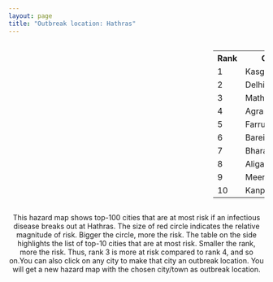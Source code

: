 ```yaml
---
layout: page
title: "Outbreak location: Hathras"
---
```

<div style="width: 100%; overflow: auto;">
<div style="width: 75%; float: left;">
<div id="mapid">
<script src="https://buda-magenta.github.io/hazard_map/load_map.js"></script>

<script>
var marker_outbreak = L.marker([27.573243, 78.111739],{"autoPan": true}).addTo(map); marker_outbreak.bindTooltip("Hathras").openTooltip();

var circle_1 = L.circle([27.883846, 78.634890], {"pane": "markerPane", "color": "red", "fill": true, "fillOpacity": 0.2, "fillRule": "evenodd", "lineCap": "round", "lineJoin": "round", "opacity": 1.0, "radius": 148855, "stroke": true, "weight": 3}).addTo(map);
circle_1.bindTooltip("Kasganj<br>rank: 1<br>hazard index: 0.148855")
circle_1.bindPopup('<a href="https://buda-magenta.github.io/hazard_map/Kasganj">Kasganj</a>')

var circle_2 = L.circle([28.651718, 77.221939], {"pane": "markerPane", "color": "red", "fill": true, "fillOpacity": 0.2, "fillRule": "evenodd", "lineCap": "round", "lineJoin": "round", "opacity": 1.0, "radius": 53551, "stroke": true, "weight": 3}).addTo(map);
circle_2.bindTooltip("Delhi<br>rank: 2<br>hazard index: 0.053551")
circle_2.bindPopup('<a href="https://buda-magenta.github.io/hazard_map/Delhi">Delhi</a>')

var circle_3 = L.circle([27.633333, 77.583333], {"pane": "markerPane", "color": "red", "fill": true, "fillOpacity": 0.2, "fillRule": "evenodd", "lineCap": "round", "lineJoin": "round", "opacity": 1.0, "radius": 43706, "stroke": true, "weight": 3}).addTo(map);
circle_3.bindTooltip("Mathura<br>rank: 3<br>hazard index: 0.043706")
circle_3.bindPopup('<a href="https://buda-magenta.github.io/hazard_map/Mathura">Mathura</a>')

var circle_4 = L.circle([27.175255, 78.009816], {"pane": "markerPane", "color": "red", "fill": true, "fillOpacity": 0.2, "fillRule": "evenodd", "lineCap": "round", "lineJoin": "round", "opacity": 1.0, "radius": 18861, "stroke": true, "weight": 3}).addTo(map);
circle_4.bindTooltip("Agra<br>rank: 4<br>hazard index: 0.018861")
circle_4.bindPopup('<a href="https://buda-magenta.github.io/hazard_map/Agra">Agra</a>')

var circle_5 = L.circle([27.437194, 79.489129], {"pane": "markerPane", "color": "red", "fill": true, "fillOpacity": 0.2, "fillRule": "evenodd", "lineCap": "round", "lineJoin": "round", "opacity": 1.0, "radius": 17882, "stroke": true, "weight": 3}).addTo(map);
circle_5.bindTooltip("Farrukhabad<br>rank: 5<br>hazard index: 0.017882")
circle_5.bindPopup('<a href="https://buda-magenta.github.io/hazard_map/Farrukhabad">Farrukhabad</a>')

var circle_6 = L.circle([28.457876, 79.405571], {"pane": "markerPane", "color": "red", "fill": true, "fillOpacity": 0.2, "fillRule": "evenodd", "lineCap": "round", "lineJoin": "round", "opacity": 1.0, "radius": 8747, "stroke": true, "weight": 3}).addTo(map);
circle_6.bindTooltip("Bareilly<br>rank: 6<br>hazard index: 0.008748")
circle_6.bindPopup('<a href="https://buda-magenta.github.io/hazard_map/Bareilly">Bareilly</a>')

var circle_7 = L.circle([27.265212, 77.369126], {"pane": "markerPane", "color": "red", "fill": true, "fillOpacity": 0.2, "fillRule": "evenodd", "lineCap": "round", "lineJoin": "round", "opacity": 1.0, "radius": 8727, "stroke": true, "weight": 3}).addTo(map);
circle_7.bindTooltip("Bharatpur<br>rank: 7<br>hazard index: 0.008728")
circle_7.bindPopup('<a href="https://buda-magenta.github.io/hazard_map/Bharatpur">Bharatpur</a>')

var circle_8 = L.circle([27.876990, 78.137290], {"pane": "markerPane", "color": "red", "fill": true, "fillOpacity": 0.2, "fillRule": "evenodd", "lineCap": "round", "lineJoin": "round", "opacity": 1.0, "radius": 7833, "stroke": true, "weight": 3}).addTo(map);
circle_8.bindTooltip("Aligarh<br>rank: 8<br>hazard index: 0.007833")
circle_8.bindPopup('<a href="https://buda-magenta.github.io/hazard_map/Aligarh">Aligarh</a>')

var circle_9 = L.circle([29.000653, 77.768229], {"pane": "markerPane", "color": "red", "fill": true, "fillOpacity": 0.2, "fillRule": "evenodd", "lineCap": "round", "lineJoin": "round", "opacity": 1.0, "radius": 7170, "stroke": true, "weight": 3}).addTo(map);
circle_9.bindTooltip("Meerut<br>rank: 9<br>hazard index: 0.007171")
circle_9.bindPopup('<a href="https://buda-magenta.github.io/hazard_map/Meerut">Meerut</a>')

var circle_10 = L.circle([26.460914, 80.321759], {"pane": "markerPane", "color": "red", "fill": true, "fillOpacity": 0.2, "fillRule": "evenodd", "lineCap": "round", "lineJoin": "round", "opacity": 1.0, "radius": 7146, "stroke": true, "weight": 3}).addTo(map);
circle_10.bindTooltip("Kanpur<br>rank: 10<br>hazard index: 0.007147")
circle_10.bindPopup('<a href="https://buda-magenta.github.io/hazard_map/Kanpur">Kanpur</a>')

var circle_11 = L.circle([28.402979, 77.310384], {"pane": "markerPane", "color": "red", "fill": true, "fillOpacity": 0.2, "fillRule": "evenodd", "lineCap": "round", "lineJoin": "round", "opacity": 1.0, "radius": 5650, "stroke": true, "weight": 3}).addTo(map);
circle_11.bindTooltip("Faridabad<br>rank: 11<br>hazard index: 0.005651")
circle_11.bindPopup('<a href="https://buda-magenta.github.io/hazard_map/Faridabad">Faridabad</a>')

var circle_12 = L.circle([26.203725, 78.157363], {"pane": "markerPane", "color": "red", "fill": true, "fillOpacity": 0.2, "fillRule": "evenodd", "lineCap": "round", "lineJoin": "round", "opacity": 1.0, "radius": 4238, "stroke": true, "weight": 3}).addTo(map);
circle_12.bindTooltip("Gwalior<br>rank: 12<br>hazard index: 0.004238")
circle_12.bindPopup('<a href="https://buda-magenta.github.io/hazard_map/Gwalior">Gwalior</a>')

var circle_13 = L.circle([27.177366, 78.389912], {"pane": "markerPane", "color": "red", "fill": true, "fillOpacity": 0.2, "fillRule": "evenodd", "lineCap": "round", "lineJoin": "round", "opacity": 1.0, "radius": 3643, "stroke": true, "weight": 3}).addTo(map);
circle_13.bindTooltip("Firozabad<br>rank: 13<br>hazard index: 0.003644")
circle_13.bindPopup('<a href="https://buda-magenta.github.io/hazard_map/Firozabad">Firozabad</a>')

var circle_14 = L.circle([28.863842, 78.805778], {"pane": "markerPane", "color": "red", "fill": true, "fillOpacity": 0.2, "fillRule": "evenodd", "lineCap": "round", "lineJoin": "round", "opacity": 1.0, "radius": 3579, "stroke": true, "weight": 3}).addTo(map);
circle_14.bindTooltip("Moradabad<br>rank: 14<br>hazard index: 0.003580")
circle_14.bindPopup('<a href="https://buda-magenta.github.io/hazard_map/Moradabad">Moradabad</a>')

var circle_15 = L.circle([28.428262, 77.002700], {"pane": "markerPane", "color": "red", "fill": true, "fillOpacity": 0.2, "fillRule": "evenodd", "lineCap": "round", "lineJoin": "round", "opacity": 1.0, "radius": 3527, "stroke": true, "weight": 3}).addTo(map);
circle_15.bindTooltip("Gurgaon<br>rank: 15<br>hazard index: 0.003527")
circle_15.bindPopup('<a href="https://buda-magenta.github.io/hazard_map/Gurgaon">Gurgaon</a>')

var circle_16 = L.circle([26.838100, 80.934600], {"pane": "markerPane", "color": "red", "fill": true, "fillOpacity": 0.2, "fillRule": "evenodd", "lineCap": "round", "lineJoin": "round", "opacity": 1.0, "radius": 2825, "stroke": true, "weight": 3}).addTo(map);
circle_16.bindTooltip("Lucknow<br>rank: 16<br>hazard index: 0.002826")
circle_16.bindPopup('<a href="https://buda-magenta.github.io/hazard_map/Lucknow">Lucknow</a>')

var circle_17 = L.circle([28.570784, 77.327107], {"pane": "markerPane", "color": "red", "fill": true, "fillOpacity": 0.2, "fillRule": "evenodd", "lineCap": "round", "lineJoin": "round", "opacity": 1.0, "radius": 2584, "stroke": true, "weight": 3}).addTo(map);
circle_17.bindTooltip("Noida<br>rank: 17<br>hazard index: 0.002584")
circle_17.bindPopup('<a href="https://buda-magenta.github.io/hazard_map/Noida">Noida</a>')

var circle_18 = L.circle([25.954628, 83.647350], {"pane": "markerPane", "color": "red", "fill": true, "fillOpacity": 0.2, "fillRule": "evenodd", "lineCap": "round", "lineJoin": "round", "opacity": 1.0, "radius": 2434, "stroke": true, "weight": 3}).addTo(map);
circle_18.bindTooltip("Maunath Bhanjan<br>rank: 18<br>hazard index: 0.002435")
circle_18.bindPopup('<a href="https://buda-magenta.github.io/hazard_map/Maunath_Bhanjan">Maunath Bhanjan</a>')

var circle_19 = L.circle([28.733400, 77.298600], {"pane": "markerPane", "color": "red", "fill": true, "fillOpacity": 0.2, "fillRule": "evenodd", "lineCap": "round", "lineJoin": "round", "opacity": 1.0, "radius": 2060, "stroke": true, "weight": 3}).addTo(map);
circle_19.bindTooltip("Loni<br>rank: 19<br>hazard index: 0.002061")
circle_19.bindPopup('<a href="https://buda-magenta.github.io/hazard_map/Loni">Loni</a>')

var circle_20 = L.circle([27.639077, 76.614452], {"pane": "markerPane", "color": "red", "fill": true, "fillOpacity": 0.2, "fillRule": "evenodd", "lineCap": "round", "lineJoin": "round", "opacity": 1.0, "radius": 1652, "stroke": true, "weight": 3}).addTo(map);
circle_20.bindTooltip("Alwar<br>rank: 20<br>hazard index: 0.001652")
circle_20.bindPopup('<a href="https://buda-magenta.github.io/hazard_map/Alwar">Alwar</a>')

var circle_21 = L.circle([25.438130, 81.833800], {"pane": "markerPane", "color": "red", "fill": true, "fillOpacity": 0.2, "fillRule": "evenodd", "lineCap": "round", "lineJoin": "round", "opacity": 1.0, "radius": 1581, "stroke": true, "weight": 3}).addTo(map);
circle_21.bindTooltip("Allahabad<br>rank: 21<br>hazard index: 0.001582")
circle_21.bindPopup('<a href="https://buda-magenta.github.io/hazard_map/Allahabad">Allahabad</a>')

var circle_22 = L.circle([26.718324, 79.090254], {"pane": "markerPane", "color": "red", "fill": true, "fillOpacity": 0.2, "fillRule": "evenodd", "lineCap": "round", "lineJoin": "round", "opacity": 1.0, "radius": 1549, "stroke": true, "weight": 3}).addTo(map);
circle_22.bindTooltip("Etawah<br>rank: 22<br>hazard index: 0.001550")
circle_22.bindPopup('<a href="https://buda-magenta.github.io/hazard_map/Etawah">Etawah</a>')

var circle_23 = L.circle([28.068312, 79.046073], {"pane": "markerPane", "color": "red", "fill": true, "fillOpacity": 0.2, "fillRule": "evenodd", "lineCap": "round", "lineJoin": "round", "opacity": 1.0, "radius": 1522, "stroke": true, "weight": 3}).addTo(map);
circle_23.bindTooltip("Budaun<br>rank: 23<br>hazard index: 0.001523")
circle_23.bindPopup('<a href="https://buda-magenta.github.io/hazard_map/Budaun">Budaun</a>')

var circle_24 = L.circle([26.915458, 75.818982], {"pane": "markerPane", "color": "red", "fill": true, "fillOpacity": 0.2, "fillRule": "evenodd", "lineCap": "round", "lineJoin": "round", "opacity": 1.0, "radius": 1451, "stroke": true, "weight": 3}).addTo(map);
circle_24.bindTooltip("Jaipur<br>rank: 24<br>hazard index: 0.001452")
circle_24.bindPopup('<a href="https://buda-magenta.github.io/hazard_map/Jaipur">Jaipur</a>')

var circle_25 = L.circle([28.740613, 77.835426], {"pane": "markerPane", "color": "red", "fill": true, "fillOpacity": 0.2, "fillRule": "evenodd", "lineCap": "round", "lineJoin": "round", "opacity": 1.0, "radius": 1439, "stroke": true, "weight": 3}).addTo(map);
circle_25.bindTooltip("Hapur<br>rank: 25<br>hazard index: 0.001440")
circle_25.bindPopup('<a href="https://buda-magenta.github.io/hazard_map/Hapur">Hapur</a>')

var circle_26 = L.circle([27.338577, 80.097526], {"pane": "markerPane", "color": "red", "fill": true, "fillOpacity": 0.2, "fillRule": "evenodd", "lineCap": "round", "lineJoin": "round", "opacity": 1.0, "radius": 1380, "stroke": true, "weight": 3}).addTo(map);
circle_26.bindTooltip("Hardoi<br>rank: 26<br>hazard index: 0.001381")
circle_26.bindPopup('<a href="https://buda-magenta.github.io/hazard_map/Hardoi">Hardoi</a>')

var circle_27 = L.circle([27.912633, 79.746563], {"pane": "markerPane", "color": "red", "fill": true, "fillOpacity": 0.2, "fillRule": "evenodd", "lineCap": "round", "lineJoin": "round", "opacity": 1.0, "radius": 1319, "stroke": true, "weight": 3}).addTo(map);
circle_27.bindTooltip("Shahjahanpur<br>rank: 27<br>hazard index: 0.001319")
circle_27.bindPopup('<a href="https://buda-magenta.github.io/hazard_map/Shahjahanpur">Shahjahanpur</a>')

var circle_28 = L.circle([28.794068, 79.185930], {"pane": "markerPane", "color": "red", "fill": true, "fillOpacity": 0.2, "fillRule": "evenodd", "lineCap": "round", "lineJoin": "round", "opacity": 1.0, "radius": 1308, "stroke": true, "weight": 3}).addTo(map);
circle_28.bindTooltip("Rampur<br>rank: 28<br>hazard index: 0.001308")
circle_28.bindPopup('<a href="https://buda-magenta.github.io/hazard_map/Rampur">Rampur</a>')

var circle_29 = L.circle([28.388861, 77.974798], {"pane": "markerPane", "color": "red", "fill": true, "fillOpacity": 0.2, "fillRule": "evenodd", "lineCap": "round", "lineJoin": "round", "opacity": 1.0, "radius": 1220, "stroke": true, "weight": 3}).addTo(map);
circle_29.bindTooltip("Bulandshahr<br>rank: 29<br>hazard index: 0.001221")
circle_29.bindPopup('<a href="https://buda-magenta.github.io/hazard_map/Bulandshahr">Bulandshahr</a>')

var circle_30 = L.circle([27.209822, 79.048137], {"pane": "markerPane", "color": "red", "fill": true, "fillOpacity": 0.2, "fillRule": "evenodd", "lineCap": "round", "lineJoin": "round", "opacity": 1.0, "radius": 1168, "stroke": true, "weight": 3}).addTo(map);
circle_30.bindTooltip("Mainpuri<br>rank: 30<br>hazard index: 0.001168")
circle_30.bindPopup('<a href="https://buda-magenta.github.io/hazard_map/Mainpuri">Mainpuri</a>')

var circle_31 = L.circle([29.003314, 77.016732], {"pane": "markerPane", "color": "red", "fill": true, "fillOpacity": 0.2, "fillRule": "evenodd", "lineCap": "round", "lineJoin": "round", "opacity": 1.0, "radius": 1167, "stroke": true, "weight": 3}).addTo(map);
circle_31.bindTooltip("Sonipat<br>rank: 31<br>hazard index: 0.001168")
circle_31.bindPopup('<a href="https://buda-magenta.github.io/hazard_map/Sonipat">Sonipat</a>')

var circle_32 = L.circle([27.036604, 78.651436], {"pane": "markerPane", "color": "red", "fill": true, "fillOpacity": 0.2, "fillRule": "evenodd", "lineCap": "round", "lineJoin": "round", "opacity": 1.0, "radius": 1068, "stroke": true, "weight": 3}).addTo(map);
circle_32.bindTooltip("Shikohabad<br>rank: 32<br>hazard index: 0.001068")
circle_32.bindPopup('<a href="https://buda-magenta.github.io/hazard_map/Shikohabad">Shikohabad</a>')

var circle_33 = L.circle([26.732501, 77.036312], {"pane": "markerPane", "color": "red", "fill": true, "fillOpacity": 0.2, "fillRule": "evenodd", "lineCap": "round", "lineJoin": "round", "opacity": 1.0, "radius": 936, "stroke": true, "weight": 3}).addTo(map);
circle_33.bindTooltip("Hindaun<br>rank: 33<br>hazard index: 0.000936")
circle_33.bindPopup('<a href="https://buda-magenta.github.io/hazard_map/Hindaun">Hindaun</a>')

var circle_34 = L.circle([19.075990, 72.877393], {"pane": "markerPane", "color": "red", "fill": true, "fillOpacity": 0.2, "fillRule": "evenodd", "lineCap": "round", "lineJoin": "round", "opacity": 1.0, "radius": 919, "stroke": true, "weight": 3}).addTo(map);
circle_34.bindTooltip("Mumbai<br>rank: 34<br>hazard index: 0.000919")
circle_34.bindPopup('<a href="https://buda-magenta.github.io/hazard_map/Mumbai">Mumbai</a>')

var circle_35 = L.circle([25.531031, 78.652689], {"pane": "markerPane", "color": "red", "fill": true, "fillOpacity": 0.2, "fillRule": "evenodd", "lineCap": "round", "lineJoin": "round", "opacity": 1.0, "radius": 914, "stroke": true, "weight": 3}).addTo(map);
circle_35.bindTooltip("Jhansi<br>rank: 35<br>hazard index: 0.000915")
circle_35.bindPopup('<a href="https://buda-magenta.github.io/hazard_map/Jhansi">Jhansi</a>')

var circle_36 = L.circle([28.618753, 78.550874], {"pane": "markerPane", "color": "red", "fill": true, "fillOpacity": 0.2, "fillRule": "evenodd", "lineCap": "round", "lineJoin": "round", "opacity": 1.0, "radius": 890, "stroke": true, "weight": 3}).addTo(map);
circle_36.bindTooltip("Sambhal<br>rank: 36<br>hazard index: 0.000890")
circle_36.bindPopup('<a href="https://buda-magenta.github.io/hazard_map/Sambhal">Sambhal</a>')

var circle_37 = L.circle([29.211757, 78.961731], {"pane": "markerPane", "color": "red", "fill": true, "fillOpacity": 0.2, "fillRule": "evenodd", "lineCap": "round", "lineJoin": "round", "opacity": 1.0, "radius": 888, "stroke": true, "weight": 3}).addTo(map);
circle_37.bindTooltip("Kashipur<br>rank: 37<br>hazard index: 0.000889")
circle_37.bindPopup('<a href="https://buda-magenta.github.io/hazard_map/Kashipur">Kashipur</a>')

var circle_38 = L.circle([28.488378, 78.735249], {"pane": "markerPane", "color": "red", "fill": true, "fillOpacity": 0.2, "fillRule": "evenodd", "lineCap": "round", "lineJoin": "round", "opacity": 1.0, "radius": 832, "stroke": true, "weight": 3}).addTo(map);
circle_38.bindTooltip("Chandausi<br>rank: 38<br>hazard index: 0.000832")
circle_38.bindPopup('<a href="https://buda-magenta.github.io/hazard_map/Chandausi">Chandausi</a>')

var circle_39 = L.circle([26.653396, 77.624206], {"pane": "markerPane", "color": "red", "fill": true, "fillOpacity": 0.2, "fillRule": "evenodd", "lineCap": "round", "lineJoin": "round", "opacity": 1.0, "radius": 828, "stroke": true, "weight": 3}).addTo(map);
circle_39.bindTooltip("Dhaulpur<br>rank: 39<br>hazard index: 0.000829")
circle_39.bindPopup('<a href="https://buda-magenta.github.io/hazard_map/Dhaulpur">Dhaulpur</a>')

var circle_40 = L.circle([28.753900, 77.399900], {"pane": "markerPane", "color": "red", "fill": true, "fillOpacity": 0.2, "fillRule": "evenodd", "lineCap": "round", "lineJoin": "round", "opacity": 1.0, "radius": 828, "stroke": true, "weight": 3}).addTo(map);
circle_40.bindTooltip("Khora<br>rank: 40<br>hazard index: 0.000828")
circle_40.bindPopup('<a href="https://buda-magenta.github.io/hazard_map/Khora">Khora</a>')

var circle_41 = L.circle([26.166667, 77.500000], {"pane": "markerPane", "color": "red", "fill": true, "fillOpacity": 0.2, "fillRule": "evenodd", "lineCap": "round", "lineJoin": "round", "opacity": 1.0, "radius": 806, "stroke": true, "weight": 3}).addTo(map);
circle_41.bindTooltip("Morena<br>rank: 41<br>hazard index: 0.000807")
circle_41.bindPopup('<a href="https://buda-magenta.github.io/hazard_map/Morena">Morena</a>')

var circle_42 = L.circle([26.500000, 78.750000], {"pane": "markerPane", "color": "red", "fill": true, "fillOpacity": 0.2, "fillRule": "evenodd", "lineCap": "round", "lineJoin": "round", "opacity": 1.0, "radius": 793, "stroke": true, "weight": 3}).addTo(map);
circle_42.bindTooltip("Bhind<br>rank: 42<br>hazard index: 0.000794")
circle_42.bindPopup('<a href="https://buda-magenta.github.io/hazard_map/Bhind">Bhind</a>')

var circle_43 = L.circle([28.923397, 78.488317], {"pane": "markerPane", "color": "red", "fill": true, "fillOpacity": 0.2, "fillRule": "evenodd", "lineCap": "round", "lineJoin": "round", "opacity": 1.0, "radius": 793, "stroke": true, "weight": 3}).addTo(map);
circle_43.bindTooltip("Amroha<br>rank: 43<br>hazard index: 0.000793")
circle_43.bindPopup('<a href="https://buda-magenta.github.io/hazard_map/Amroha">Amroha</a>')

var circle_44 = L.circle([28.660965, 76.834676], {"pane": "markerPane", "color": "red", "fill": true, "fillOpacity": 0.2, "fillRule": "evenodd", "lineCap": "round", "lineJoin": "round", "opacity": 1.0, "radius": 685, "stroke": true, "weight": 3}).addTo(map);
circle_44.bindTooltip("Bahadurgarh<br>rank: 44<br>hazard index: 0.000686")
circle_44.bindPopup('<a href="https://buda-magenta.github.io/hazard_map/Bahadurgarh">Bahadurgarh</a>')

var circle_45 = L.circle([28.205907, 77.875714], {"pane": "markerPane", "color": "red", "fill": true, "fillOpacity": 0.2, "fillRule": "evenodd", "lineCap": "round", "lineJoin": "round", "opacity": 1.0, "radius": 646, "stroke": true, "weight": 3}).addTo(map);
circle_45.bindTooltip("Khurja<br>rank: 45<br>hazard index: 0.000647")
circle_45.bindPopup('<a href="https://buda-magenta.github.io/hazard_map/Khurja">Khurja</a>')

var circle_46 = L.circle([28.195647, 76.616518], {"pane": "markerPane", "color": "red", "fill": true, "fillOpacity": 0.2, "fillRule": "evenodd", "lineCap": "round", "lineJoin": "round", "opacity": 1.0, "radius": 575, "stroke": true, "weight": 3}).addTo(map);
circle_46.bindTooltip("Rewari<br>rank: 46<br>hazard index: 0.000575")
circle_46.bindPopup('<a href="https://buda-magenta.github.io/hazard_map/Rewari">Rewari</a>')

var circle_47 = L.circle([28.969640, 79.379747], {"pane": "markerPane", "color": "red", "fill": true, "fillOpacity": 0.2, "fillRule": "evenodd", "lineCap": "round", "lineJoin": "round", "opacity": 1.0, "radius": 566, "stroke": true, "weight": 3}).addTo(map);
circle_47.bindTooltip("Rudrapur City<br>rank: 47<br>hazard index: 0.000567")
circle_47.bindPopup('<a href="https://buda-magenta.github.io/hazard_map/Rudrapur_City">Rudrapur City</a>')

var circle_48 = L.circle([28.651718, 77.221939], {"pane": "markerPane", "color": "red", "fill": true, "fillOpacity": 0.2, "fillRule": "evenodd", "lineCap": "round", "lineJoin": "round", "opacity": 1.0, "radius": 563, "stroke": true, "weight": 3}).addTo(map);
circle_48.bindTooltip("Dehri<br>rank: 48<br>hazard index: 0.000564")
circle_48.bindPopup('<a href="https://buda-magenta.github.io/hazard_map/Dehri">Dehri</a>')

var circle_49 = L.circle([28.901090, 76.580194], {"pane": "markerPane", "color": "red", "fill": true, "fillOpacity": 0.2, "fillRule": "evenodd", "lineCap": "round", "lineJoin": "round", "opacity": 1.0, "radius": 551, "stroke": true, "weight": 3}).addTo(map);
circle_49.bindTooltip("Rohtak<br>rank: 49<br>hazard index: 0.000551")
circle_49.bindPopup('<a href="https://buda-magenta.github.io/hazard_map/Rohtak">Rohtak</a>')

var circle_50 = L.circle([28.176959, 77.373112], {"pane": "markerPane", "color": "red", "fill": true, "fillOpacity": 0.2, "fillRule": "evenodd", "lineCap": "round", "lineJoin": "round", "opacity": 1.0, "radius": 539, "stroke": true, "weight": 3}).addTo(map);
circle_50.bindTooltip("Palwal<br>rank: 50<br>hazard index: 0.000540")
circle_50.bindPopup('<a href="https://buda-magenta.github.io/hazard_map/Palwal">Palwal</a>')

var circle_51 = L.circle([28.826162, 77.541656], {"pane": "markerPane", "color": "red", "fill": true, "fillOpacity": 0.2, "fillRule": "evenodd", "lineCap": "round", "lineJoin": "round", "opacity": 1.0, "radius": 503, "stroke": true, "weight": 3}).addTo(map);
circle_51.bindTooltip("Modinagar<br>rank: 51<br>hazard index: 0.000504")
circle_51.bindPopup('<a href="https://buda-magenta.github.io/hazard_map/Modinagar">Modinagar</a>')

var circle_52 = L.circle([27.733696, 81.477321], {"pane": "markerPane", "color": "red", "fill": true, "fillOpacity": 0.2, "fillRule": "evenodd", "lineCap": "round", "lineJoin": "round", "opacity": 1.0, "radius": 488, "stroke": true, "weight": 3}).addTo(map);
circle_52.bindTooltip("Bahraich<br>rank: 52<br>hazard index: 0.000489")
circle_52.bindPopup('<a href="https://buda-magenta.github.io/hazard_map/Bahraich">Bahraich</a>')

var circle_53 = L.circle([30.909016, 75.851601], {"pane": "markerPane", "color": "red", "fill": true, "fillOpacity": 0.2, "fillRule": "evenodd", "lineCap": "round", "lineJoin": "round", "opacity": 1.0, "radius": 483, "stroke": true, "weight": 3}).addTo(map);
circle_53.bindTooltip("Ludhiana<br>rank: 53<br>hazard index: 0.000484")
circle_53.bindPopup('<a href="https://buda-magenta.github.io/hazard_map/Ludhiana">Ludhiana</a>')

var circle_54 = L.circle([12.979120, 77.591300], {"pane": "markerPane", "color": "red", "fill": true, "fillOpacity": 0.2, "fillRule": "evenodd", "lineCap": "round", "lineJoin": "round", "opacity": 1.0, "radius": 483, "stroke": true, "weight": 3}).addTo(map);
circle_54.bindTooltip("Bangalore<br>rank: 54<br>hazard index: 0.000484")
circle_54.bindPopup('<a href="https://buda-magenta.github.io/hazard_map/Bangalore">Bangalore</a>')

var circle_55 = L.circle([25.335649, 83.007629], {"pane": "markerPane", "color": "red", "fill": true, "fillOpacity": 0.2, "fillRule": "evenodd", "lineCap": "round", "lineJoin": "round", "opacity": 1.0, "radius": 471, "stroke": true, "weight": 3}).addTo(map);
circle_55.bindTooltip("Varanasi<br>rank: 55<br>hazard index: 0.000471")
circle_55.bindPopup('<a href="https://buda-magenta.github.io/hazard_map/Varanasi">Varanasi</a>')

var circle_56 = L.circle([25.609324, 85.123525], {"pane": "markerPane", "color": "red", "fill": true, "fillOpacity": 0.2, "fillRule": "evenodd", "lineCap": "round", "lineJoin": "round", "opacity": 1.0, "radius": 439, "stroke": true, "weight": 3}).addTo(map);
circle_56.bindTooltip("Patna<br>rank: 56<br>hazard index: 0.000439")
circle_56.bindPopup('<a href="https://buda-magenta.github.io/hazard_map/Patna">Patna</a>')

var circle_57 = L.circle([26.022697, 83.028873], {"pane": "markerPane", "color": "red", "fill": true, "fillOpacity": 0.2, "fillRule": "evenodd", "lineCap": "round", "lineJoin": "round", "opacity": 1.0, "radius": 431, "stroke": true, "weight": 3}).addTo(map);
circle_57.bindTooltip("Azamgarh<br>rank: 57<br>hazard index: 0.000431")
circle_57.bindPopup('<a href="https://buda-magenta.github.io/hazard_map/Azamgarh">Azamgarh</a>')

var circle_58 = L.circle([29.154148, 77.305954], {"pane": "markerPane", "color": "red", "fill": true, "fillOpacity": 0.2, "fillRule": "evenodd", "lineCap": "round", "lineJoin": "round", "opacity": 1.0, "radius": 430, "stroke": true, "weight": 3}).addTo(map);
circle_58.bindTooltip("Baraut<br>rank: 58<br>hazard index: 0.000431")
circle_58.bindPopup('<a href="https://buda-magenta.github.io/hazard_map/Baraut">Baraut</a>')

var circle_59 = L.circle([22.541418, 88.357691], {"pane": "markerPane", "color": "red", "fill": true, "fillOpacity": 0.2, "fillRule": "evenodd", "lineCap": "round", "lineJoin": "round", "opacity": 1.0, "radius": 408, "stroke": true, "weight": 3}).addTo(map);
circle_59.bindTooltip("Kolkata<br>rank: 59<br>hazard index: 0.000408")
circle_59.bindPopup('<a href="https://buda-magenta.github.io/hazard_map/Kolkata">Kolkata</a>')

var circle_60 = L.circle([29.988077, 77.508130], {"pane": "markerPane", "color": "red", "fill": true, "fillOpacity": 0.2, "fillRule": "evenodd", "lineCap": "round", "lineJoin": "round", "opacity": 1.0, "radius": 360, "stroke": true, "weight": 3}).addTo(map);
circle_60.bindTooltip("Saharanpur<br>rank: 60<br>hazard index: 0.000360")
circle_60.bindPopup('<a href="https://buda-magenta.github.io/hazard_map/Saharanpur">Saharanpur</a>')

var circle_61 = L.circle([23.021624, 72.579707], {"pane": "markerPane", "color": "red", "fill": true, "fillOpacity": 0.2, "fillRule": "evenodd", "lineCap": "round", "lineJoin": "round", "opacity": 1.0, "radius": 347, "stroke": true, "weight": 3}).addTo(map);
circle_61.bindTooltip("Ahmedabad<br>rank: 61<br>hazard index: 0.000347")
circle_61.bindPopup('<a href="https://buda-magenta.github.io/hazard_map/Ahmedabad">Ahmedabad</a>')

var circle_62 = L.circle([17.388786, 78.461065], {"pane": "markerPane", "color": "red", "fill": true, "fillOpacity": 0.2, "fillRule": "evenodd", "lineCap": "round", "lineJoin": "round", "opacity": 1.0, "radius": 338, "stroke": true, "weight": 3}).addTo(map);
circle_62.bindTooltip("Hyderabad<br>rank: 62<br>hazard index: 0.000339")
circle_62.bindPopup('<a href="https://buda-magenta.github.io/hazard_map/Hyderabad">Hyderabad</a>')

var circle_63 = L.circle([25.196826, 76.000893], {"pane": "markerPane", "color": "red", "fill": true, "fillOpacity": 0.2, "fillRule": "evenodd", "lineCap": "round", "lineJoin": "round", "opacity": 1.0, "radius": 317, "stroke": true, "weight": 3}).addTo(map);
circle_63.bindTooltip("Kota<br>rank: 63<br>hazard index: 0.000317")
circle_63.bindPopup('<a href="https://buda-magenta.github.io/hazard_map/Kota">Kota</a>')

var circle_64 = L.circle([26.671329, 83.364583], {"pane": "markerPane", "color": "red", "fill": true, "fillOpacity": 0.2, "fillRule": "evenodd", "lineCap": "round", "lineJoin": "round", "opacity": 1.0, "radius": 296, "stroke": true, "weight": 3}).addTo(map);
circle_64.bindTooltip("Gorakhpur<br>rank: 64<br>hazard index: 0.000297")
circle_64.bindPopup('<a href="https://buda-magenta.github.io/hazard_map/Gorakhpur">Gorakhpur</a>')

var circle_65 = L.circle([13.083694, 80.270186], {"pane": "markerPane", "color": "red", "fill": true, "fillOpacity": 0.2, "fillRule": "evenodd", "lineCap": "round", "lineJoin": "round", "opacity": 1.0, "radius": 295, "stroke": true, "weight": 3}).addTo(map);
circle_65.bindTooltip("Chennai<br>rank: 65<br>hazard index: 0.000295")
circle_65.bindPopup('<a href="https://buda-magenta.github.io/hazard_map/Chennai">Chennai</a>')

var circle_66 = L.circle([18.521428, 73.854454], {"pane": "markerPane", "color": "red", "fill": true, "fillOpacity": 0.2, "fillRule": "evenodd", "lineCap": "round", "lineJoin": "round", "opacity": 1.0, "radius": 287, "stroke": true, "weight": 3}).addTo(map);
circle_66.bindTooltip("Pune<br>rank: 66<br>hazard index: 0.000288")
circle_66.bindPopup('<a href="https://buda-magenta.github.io/hazard_map/Pune">Pune</a>')

var circle_67 = L.circle([30.733442, 76.779714], {"pane": "markerPane", "color": "red", "fill": true, "fillOpacity": 0.2, "fillRule": "evenodd", "lineCap": "round", "lineJoin": "round", "opacity": 1.0, "radius": 285, "stroke": true, "weight": 3}).addTo(map);
circle_67.bindTooltip("Chandigarh<br>rank: 67<br>hazard index: 0.000286")
circle_67.bindPopup('<a href="https://buda-magenta.github.io/hazard_map/Chandigarh">Chandigarh</a>')

var circle_68 = L.circle([28.793170, 76.139128], {"pane": "markerPane", "color": "red", "fill": true, "fillOpacity": 0.2, "fillRule": "evenodd", "lineCap": "round", "lineJoin": "round", "opacity": 1.0, "radius": 273, "stroke": true, "weight": 3}).addTo(map);
circle_68.bindTooltip("Bhiwani<br>rank: 68<br>hazard index: 0.000274")
circle_68.bindPopup('<a href="https://buda-magenta.github.io/hazard_map/Bhiwani">Bhiwani</a>')

var circle_69 = L.circle([25.603508, 83.507454], {"pane": "markerPane", "color": "red", "fill": true, "fillOpacity": 0.2, "fillRule": "evenodd", "lineCap": "round", "lineJoin": "round", "opacity": 1.0, "radius": 250, "stroke": true, "weight": 3}).addTo(map);
circle_69.bindTooltip("Ghazipur<br>rank: 69<br>hazard index: 0.000251")
circle_69.bindPopup('<a href="https://buda-magenta.github.io/hazard_map/Ghazipur">Ghazipur</a>')

var circle_70 = L.circle([31.634308, 74.873679], {"pane": "markerPane", "color": "red", "fill": true, "fillOpacity": 0.2, "fillRule": "evenodd", "lineCap": "round", "lineJoin": "round", "opacity": 1.0, "radius": 244, "stroke": true, "weight": 3}).addTo(map);
circle_70.bindTooltip("Amritsar<br>rank: 70<br>hazard index: 0.000244")
circle_70.bindPopup('<a href="https://buda-magenta.github.io/hazard_map/Amritsar">Amritsar</a>')

var circle_71 = L.circle([29.448006, 77.740685], {"pane": "markerPane", "color": "red", "fill": true, "fillOpacity": 0.2, "fillRule": "evenodd", "lineCap": "round", "lineJoin": "round", "opacity": 1.0, "radius": 233, "stroke": true, "weight": 3}).addTo(map);
circle_71.bindTooltip("Muzaffarnagar<br>rank: 71<br>hazard index: 0.000233")
circle_71.bindPopup('<a href="https://buda-magenta.github.io/hazard_map/Muzaffarnagar">Muzaffarnagar</a>')

var circle_72 = L.circle([22.801519, 86.202958], {"pane": "markerPane", "color": "red", "fill": true, "fillOpacity": 0.2, "fillRule": "evenodd", "lineCap": "round", "lineJoin": "round", "opacity": 1.0, "radius": 227, "stroke": true, "weight": 3}).addTo(map);
circle_72.bindTooltip("Jamshedpur<br>rank: 72<br>hazard index: 0.000227")
circle_72.bindPopup('<a href="https://buda-magenta.github.io/hazard_map/Jamshedpur">Jamshedpur</a>')

var circle_73 = L.circle([29.391275, 76.977168], {"pane": "markerPane", "color": "red", "fill": true, "fillOpacity": 0.2, "fillRule": "evenodd", "lineCap": "round", "lineJoin": "round", "opacity": 1.0, "radius": 224, "stroke": true, "weight": 3}).addTo(map);
circle_73.bindTooltip("Panipat<br>rank: 73<br>hazard index: 0.000225")
circle_73.bindPopup('<a href="https://buda-magenta.github.io/hazard_map/Panipat">Panipat</a>')

var circle_74 = L.circle([31.292011, 75.568058], {"pane": "markerPane", "color": "red", "fill": true, "fillOpacity": 0.2, "fillRule": "evenodd", "lineCap": "round", "lineJoin": "round", "opacity": 1.0, "radius": 216, "stroke": true, "weight": 3}).addTo(map);
circle_74.bindTooltip("Jalandhar<br>rank: 74<br>hazard index: 0.000217")
circle_74.bindPopup('<a href="https://buda-magenta.github.io/hazard_map/Jalandhar">Jalandhar</a>')

var circle_75 = L.circle([26.250000, 81.250000], {"pane": "markerPane", "color": "red", "fill": true, "fillOpacity": 0.2, "fillRule": "evenodd", "lineCap": "round", "lineJoin": "round", "opacity": 1.0, "radius": 215, "stroke": true, "weight": 3}).addTo(map);
circle_75.bindTooltip("Rae Bareli<br>rank: 75<br>hazard index: 0.000215")
circle_75.bindPopup('<a href="https://buda-magenta.github.io/hazard_map/Rae_Bareli">Rae Bareli</a>')

var circle_76 = L.circle([30.325565, 78.043681], {"pane": "markerPane", "color": "red", "fill": true, "fillOpacity": 0.2, "fillRule": "evenodd", "lineCap": "round", "lineJoin": "round", "opacity": 1.0, "radius": 209, "stroke": true, "weight": 3}).addTo(map);
circle_76.bindTooltip("Dehradun<br>rank: 76<br>hazard index: 0.000209")
circle_76.bindPopup('<a href="https://buda-magenta.github.io/hazard_map/Dehradun">Dehradun</a>')

var circle_77 = L.circle([29.168807, 75.746110], {"pane": "markerPane", "color": "red", "fill": true, "fillOpacity": 0.2, "fillRule": "evenodd", "lineCap": "round", "lineJoin": "round", "opacity": 1.0, "radius": 205, "stroke": true, "weight": 3}).addTo(map);
circle_77.bindTooltip("Hisar<br>rank: 77<br>hazard index: 0.000205")
circle_77.bindPopup('<a href="https://buda-magenta.github.io/hazard_map/Hisar">Hisar</a>')

var circle_78 = L.circle([22.720362, 75.868200], {"pane": "markerPane", "color": "red", "fill": true, "fillOpacity": 0.2, "fillRule": "evenodd", "lineCap": "round", "lineJoin": "round", "opacity": 1.0, "radius": 205, "stroke": true, "weight": 3}).addTo(map);
circle_78.bindTooltip("Indore<br>rank: 78<br>hazard index: 0.000205")
circle_78.bindPopup('<a href="https://buda-magenta.github.io/hazard_map/Indore">Indore</a>')

var circle_79 = L.circle([26.575504, 80.613762], {"pane": "markerPane", "color": "red", "fill": true, "fillOpacity": 0.2, "fillRule": "evenodd", "lineCap": "round", "lineJoin": "round", "opacity": 1.0, "radius": 195, "stroke": true, "weight": 3}).addTo(map);
circle_79.bindTooltip("Unnao<br>rank: 79<br>hazard index: 0.000195")
circle_79.bindPopup('<a href="https://buda-magenta.github.io/hazard_map/Unnao">Unnao</a>')

var circle_80 = L.circle([25.843539, 80.918004], {"pane": "markerPane", "color": "red", "fill": true, "fillOpacity": 0.2, "fillRule": "evenodd", "lineCap": "round", "lineJoin": "round", "opacity": 1.0, "radius": 186, "stroke": true, "weight": 3}).addTo(map);
circle_80.bindTooltip("Fatehpur<br>rank: 80<br>hazard index: 0.000187")
circle_80.bindPopup('<a href="https://buda-magenta.github.io/hazard_map/Fatehpur">Fatehpur</a>')

var circle_81 = L.circle([29.301826, 76.338471], {"pane": "markerPane", "color": "red", "fill": true, "fillOpacity": 0.2, "fillRule": "evenodd", "lineCap": "round", "lineJoin": "round", "opacity": 1.0, "radius": 174, "stroke": true, "weight": 3}).addTo(map);
circle_81.bindTooltip("Jind<br>rank: 81<br>hazard index: 0.000175")
circle_81.bindPopup('<a href="https://buda-magenta.github.io/hazard_map/Jind">Jind</a>')

var circle_82 = L.circle([15.398403, 73.812918], {"pane": "markerPane", "color": "red", "fill": true, "fillOpacity": 0.2, "fillRule": "evenodd", "lineCap": "round", "lineJoin": "round", "opacity": 1.0, "radius": 171, "stroke": true, "weight": 3}).addTo(map);
circle_82.bindTooltip("Vasco Da Gama<br>rank: 82<br>hazard index: 0.000172")
circle_82.bindPopup('<a href="https://buda-magenta.github.io/hazard_map/Vasco_Da_Gama">Vasco Da Gama</a>')

var circle_83 = L.circle([26.180598, 91.753943], {"pane": "markerPane", "color": "red", "fill": true, "fillOpacity": 0.2, "fillRule": "evenodd", "lineCap": "round", "lineJoin": "round", "opacity": 1.0, "radius": 168, "stroke": true, "weight": 3}).addTo(map);
circle_83.bindTooltip("Guwahati<br>rank: 83<br>hazard index: 0.000169")
circle_83.bindPopup('<a href="https://buda-magenta.github.io/hazard_map/Guwahati">Guwahati</a>')

var circle_84 = L.circle([24.578721, 73.686257], {"pane": "markerPane", "color": "red", "fill": true, "fillOpacity": 0.2, "fillRule": "evenodd", "lineCap": "round", "lineJoin": "round", "opacity": 1.0, "radius": 167, "stroke": true, "weight": 3}).addTo(map);
circle_84.bindTooltip("Udaipur<br>rank: 84<br>hazard index: 0.000167")
circle_84.bindPopup('<a href="https://buda-magenta.github.io/hazard_map/Udaipur">Udaipur</a>')

var circle_85 = L.circle([24.917151, 76.696403], {"pane": "markerPane", "color": "red", "fill": true, "fillOpacity": 0.2, "fillRule": "evenodd", "lineCap": "round", "lineJoin": "round", "opacity": 1.0, "radius": 155, "stroke": true, "weight": 3}).addTo(map);
circle_85.bindTooltip("Baran<br>rank: 85<br>hazard index: 0.000156")
circle_85.bindPopup('<a href="https://buda-magenta.github.io/hazard_map/Baran">Baran</a>')

var circle_86 = L.circle([29.680327, 76.989625], {"pane": "markerPane", "color": "red", "fill": true, "fillOpacity": 0.2, "fillRule": "evenodd", "lineCap": "round", "lineJoin": "round", "opacity": 1.0, "radius": 154, "stroke": true, "weight": 3}).addTo(map);
circle_86.bindTooltip("Karnal<br>rank: 86<br>hazard index: 0.000155")
circle_86.bindPopup('<a href="https://buda-magenta.github.io/hazard_map/Karnal">Karnal</a>')

var circle_87 = L.circle([34.074744, 74.820444], {"pane": "markerPane", "color": "red", "fill": true, "fillOpacity": 0.2, "fillRule": "evenodd", "lineCap": "round", "lineJoin": "round", "opacity": 1.0, "radius": 150, "stroke": true, "weight": 3}).addTo(map);
circle_87.bindTooltip("Srinagar<br>rank: 87<br>hazard index: 0.000151")
circle_87.bindPopup('<a href="https://buda-magenta.github.io/hazard_map/Srinagar">Srinagar</a>')

var circle_88 = L.circle([26.229141, 76.304533], {"pane": "markerPane", "color": "red", "fill": true, "fillOpacity": 0.2, "fillRule": "evenodd", "lineCap": "round", "lineJoin": "round", "opacity": 1.0, "radius": 149, "stroke": true, "weight": 3}).addTo(map);
circle_88.bindTooltip("Sawai Madhopur<br>rank: 88<br>hazard index: 0.000149")
circle_88.bindPopup('<a href="https://buda-magenta.github.io/hazard_map/Sawai_Madhopur">Sawai Madhopur</a>')

var circle_89 = L.circle([23.258486, 77.401989], {"pane": "markerPane", "color": "red", "fill": true, "fillOpacity": 0.2, "fillRule": "evenodd", "lineCap": "round", "lineJoin": "round", "opacity": 1.0, "radius": 149, "stroke": true, "weight": 3}).addTo(map);
circle_89.bindTooltip("Bhopal<br>rank: 89<br>hazard index: 0.000149")
circle_89.bindPopup('<a href="https://buda-magenta.github.io/hazard_map/Bhopal">Bhopal</a>')

var circle_90 = L.circle([28.495208, 80.107541], {"pane": "markerPane", "color": "red", "fill": true, "fillOpacity": 0.2, "fillRule": "evenodd", "lineCap": "round", "lineJoin": "round", "opacity": 1.0, "radius": 146, "stroke": true, "weight": 3}).addTo(map);
circle_90.bindTooltip("Pilibhit<br>rank: 90<br>hazard index: 0.000147")
circle_90.bindPopup('<a href="https://buda-magenta.github.io/hazard_map/Pilibhit">Pilibhit</a>')

var circle_91 = L.circle([19.794750, 75.077922], {"pane": "markerPane", "color": "red", "fill": true, "fillOpacity": 0.2, "fillRule": "evenodd", "lineCap": "round", "lineJoin": "round", "opacity": 1.0, "radius": 145, "stroke": true, "weight": 3}).addTo(map);
circle_91.bindTooltip("Gangapur<br>rank: 91<br>hazard index: 0.000146")
circle_91.bindPopup('<a href="https://buda-magenta.github.io/hazard_map/Gangapur">Gangapur</a>')

var circle_92 = L.circle([29.214460, 79.527918], {"pane": "markerPane", "color": "red", "fill": true, "fillOpacity": 0.2, "fillRule": "evenodd", "lineCap": "round", "lineJoin": "round", "opacity": 1.0, "radius": 141, "stroke": true, "weight": 3}).addTo(map);
circle_92.bindTooltip("Haldwani<br>rank: 92<br>hazard index: 0.000142")
circle_92.bindPopup('<a href="https://buda-magenta.github.io/hazard_map/Haldwani">Haldwani</a>')

var circle_93 = L.circle([21.149813, 79.082056], {"pane": "markerPane", "color": "red", "fill": true, "fillOpacity": 0.2, "fillRule": "evenodd", "lineCap": "round", "lineJoin": "round", "opacity": 1.0, "radius": 140, "stroke": true, "weight": 3}).addTo(map);
circle_93.bindTooltip("Nagpur<br>rank: 93<br>hazard index: 0.000140")
circle_93.bindPopup('<a href="https://buda-magenta.github.io/hazard_map/Nagpur">Nagpur</a>')

var circle_94 = L.circle([20.266777, 85.843559], {"pane": "markerPane", "color": "red", "fill": true, "fillOpacity": 0.2, "fillRule": "evenodd", "lineCap": "round", "lineJoin": "round", "opacity": 1.0, "radius": 136, "stroke": true, "weight": 3}).addTo(map);
circle_94.bindTooltip("Bhubaneswar<br>rank: 94<br>hazard index: 0.000136")
circle_94.bindPopup('<a href="https://buda-magenta.github.io/hazard_map/Bhubaneswar">Bhubaneswar</a>')

var circle_95 = L.circle([32.718561, 74.858092], {"pane": "markerPane", "color": "red", "fill": true, "fillOpacity": 0.2, "fillRule": "evenodd", "lineCap": "round", "lineJoin": "round", "opacity": 1.0, "radius": 132, "stroke": true, "weight": 3}).addTo(map);
circle_95.bindTooltip("Jammu<br>rank: 95<br>hazard index: 0.000133")
circle_95.bindPopup('<a href="https://buda-magenta.github.io/hazard_map/Jammu">Jammu</a>')

var circle_96 = L.circle([23.370035, 85.325013], {"pane": "markerPane", "color": "red", "fill": true, "fillOpacity": 0.2, "fillRule": "evenodd", "lineCap": "round", "lineJoin": "round", "opacity": 1.0, "radius": 124, "stroke": true, "weight": 3}).addTo(map);
circle_96.bindTooltip("Ranchi<br>rank: 96<br>hazard index: 0.000124")
circle_96.bindPopup('<a href="https://buda-magenta.github.io/hazard_map/Ranchi">Ranchi</a>')

var circle_97 = L.circle([25.877933, 84.119959], {"pane": "markerPane", "color": "red", "fill": true, "fillOpacity": 0.2, "fillRule": "evenodd", "lineCap": "round", "lineJoin": "round", "opacity": 1.0, "radius": 122, "stroke": true, "weight": 3}).addTo(map);
circle_97.bindTooltip("Ballia<br>rank: 97<br>hazard index: 0.000123")
circle_97.bindPopup('<a href="https://buda-magenta.github.io/hazard_map/Ballia">Ballia</a>')

var circle_98 = L.circle([27.504639, 80.829466], {"pane": "markerPane", "color": "red", "fill": true, "fillOpacity": 0.2, "fillRule": "evenodd", "lineCap": "round", "lineJoin": "round", "opacity": 1.0, "radius": 121, "stroke": true, "weight": 3}).addTo(map);
circle_98.bindTooltip("Sitapur<br>rank: 98<br>hazard index: 0.000122")
circle_98.bindPopup('<a href="https://buda-magenta.github.io/hazard_map/Sitapur">Sitapur</a>')

var circle_99 = L.circle([24.935635, 82.647701], {"pane": "markerPane", "color": "red", "fill": true, "fillOpacity": 0.2, "fillRule": "evenodd", "lineCap": "round", "lineJoin": "round", "opacity": 1.0, "radius": 119, "stroke": true, "weight": 3}).addTo(map);
circle_99.bindTooltip("Mirzapur<br>rank: 99<br>hazard index: 0.000120")
circle_99.bindPopup('<a href="https://buda-magenta.github.io/hazard_map/Mirzapur">Mirzapur</a>')

var circle_100 = L.circle([25.512719, 86.090571], {"pane": "markerPane", "color": "red", "fill": true, "fillOpacity": 0.2, "fillRule": "evenodd", "lineCap": "round", "lineJoin": "round", "opacity": 1.0, "radius": 116, "stroke": true, "weight": 3}).addTo(map);
circle_100.bindTooltip("Begusarai<br>rank: 100<br>hazard index: 0.000116")
circle_100.bindPopup('<a href="https://buda-magenta.github.io/hazard_map/Begusarai">Begusarai</a>')
</script>
</div>
</div>


<div style="width: 20%; float: right;">
<table>
<tr>
<th>Rank</th>
<th>City</th>
</tr>

<tr>
<td>1</td>
<td>Kasganj</td>
</tr>

<tr>
<td>2</td>
<td>Delhi</td>
</tr>

<tr>
<td>3</td>
<td>Mathura</td>
</tr>

<tr>
<td>4</td>
<td>Agra</td>
</tr>

<tr>
<td>5</td>
<td>Farrukhabad</td>
</tr>

<tr>
<td>6</td>
<td>Bareilly</td>
</tr>

<tr>
<td>7</td>
<td>Bharatpur</td>
</tr>

<tr>
<td>8</td>
<td>Aligarh</td>
</tr>

<tr>
<td>9</td>
<td>Meerut</td>
</tr>

<tr>
<td>10</td>
<td>Kanpur</td>
</tr>

</table>
</div>
</div>


<p align="center">This hazard map shows top-100 cities that are at most risk if an infectious disease breaks out at Hathras. The size of red circle indicates the relative magnitude of risk. Bigger the circle, more the risk. The table on the side highlights the list of top-10 cities that are at most risk. Smaller the rank, more the risk. Thus, rank 3 is more at risk compared to rank 4, and so on.You can also click on any city to make that city an outbreak location. You will get a new hazard map with the chosen city/town as outbreak location.
</p>